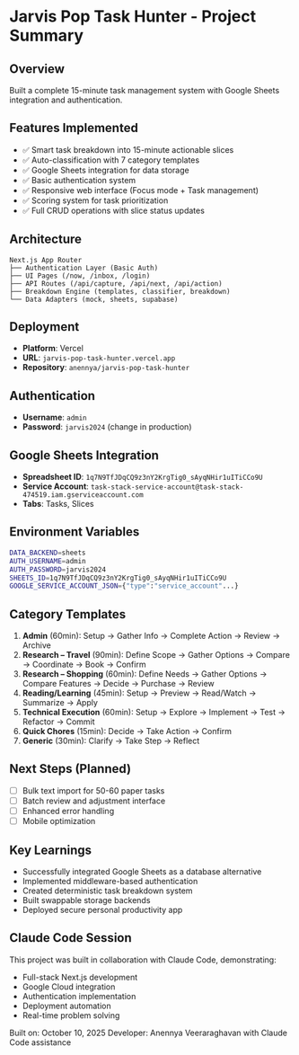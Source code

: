 # Jarvis Pop Task Hunter - Project Summary

## Overview
Built a complete 15-minute task management system with Google Sheets integration and authentication.

## Features Implemented
- ✅ Smart task breakdown into 15-minute actionable slices
- ✅ Auto-classification with 7 category templates
- ✅ Google Sheets integration for data storage
- ✅ Basic authentication system
- ✅ Responsive web interface (Focus mode + Task management)
- ✅ Scoring system for task prioritization
- ✅ Full CRUD operations with slice status updates

## Architecture
```
Next.js App Router
├── Authentication Layer (Basic Auth)
├── UI Pages (/now, /inbox, /login)
├── API Routes (/api/capture, /api/next, /api/action)
├── Breakdown Engine (templates, classifier, breakdown)
└── Data Adapters (mock, sheets, supabase)
```

## Deployment
- **Platform**: Vercel
- **URL**: `jarvis-pop-task-hunter.vercel.app`
- **Repository**: `anennya/jarvis-pop-task-hunter`

## Authentication
- **Username**: `admin`
- **Password**: `jarvis2024` (change in production)

## Google Sheets Integration
- **Spreadsheet ID**: `1q7N9TfJDqCQ9z3nY2KrgTig0_sAyqNHir1uITiCCo9U`
- **Service Account**: `task-stack-service-account@task-stack-474519.iam.gserviceaccount.com`
- **Tabs**: Tasks, Slices

## Environment Variables
```bash
DATA_BACKEND=sheets
AUTH_USERNAME=admin
AUTH_PASSWORD=jarvis2024
SHEETS_ID=1q7N9TfJDqCQ9z3nY2KrgTig0_sAyqNHir1uITiCCo9U
GOOGLE_SERVICE_ACCOUNT_JSON={"type":"service_account"...}
```

## Category Templates
1. **Admin** (60min): Setup → Gather Info → Complete Action → Review → Archive
2. **Research – Travel** (90min): Define Scope → Gather Options → Compare → Coordinate → Book → Confirm
3. **Research – Shopping** (60min): Define Needs → Gather Options → Compare Features → Decide → Purchase → Review
4. **Reading/Learning** (45min): Setup → Preview → Read/Watch → Summarize → Apply
5. **Technical Execution** (60min): Setup → Explore → Implement → Test → Refactor → Commit
6. **Quick Chores** (15min): Decide → Take Action → Confirm
7. **Generic** (30min): Clarify → Take Step → Reflect

## Next Steps (Planned)
- [ ] Bulk text import for 50-60 paper tasks
- [ ] Batch review and adjustment interface
- [ ] Enhanced error handling
- [ ] Mobile optimization

## Key Learnings
- Successfully integrated Google Sheets as a database alternative
- Implemented middleware-based authentication
- Created deterministic task breakdown system
- Built swappable storage backends
- Deployed secure personal productivity app

## Claude Code Session
This project was built in collaboration with Claude Code, demonstrating:
- Full-stack Next.js development
- Google Cloud integration
- Authentication implementation
- Deployment automation
- Real-time problem solving

Built on: October 10, 2025
Developer: Anennya Veeraraghavan with Claude Code assistance